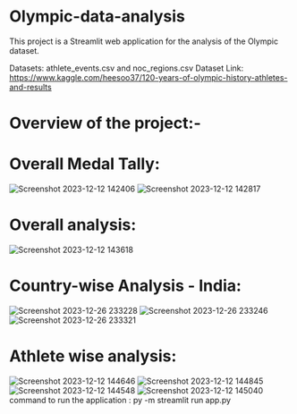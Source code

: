# Olympic-data-analysis

This project is a Streamlit web application for the analysis of the Olympic dataset.

Datasets: athlete_events.csv and noc_regions.csv Dataset Link: https://www.kaggle.com/heesoo37/120-years-of-olympic-history-athletes-and-results
# Overview of the project:-

# Overall Medal Tally:
![Screenshot 2023-12-12 142406](https://github.com/Ranu2001/Olympics-Data-Analysis/assets/73168391/51b444aa-5fd1-4771-a69c-23a4e2f075f8)
![Screenshot 2023-12-12 142817](https://github.com/Ranu2001/Olympics-Data-Analysis/assets/73168391/8e92c3c8-e658-4ccc-981b-20c9115c7a09)

# Overall analysis:
![Screenshot 2023-12-12 143618](https://github.com/Ranu2001/Olympics-Data-Analysis/assets/73168391/3f5fe105-6e07-4ee5-9fc4-63b0a067e148)

# Country-wise Analysis - India:
![Screenshot 2023-12-26 233228](https://github.com/Ranu2001/Olympics-Data-Analysis/assets/73168391/647f3114-d216-4d3f-a7fe-1db2a0ddf6c1)
![Screenshot 2023-12-26 233246](https://github.com/Ranu2001/Olympics-Data-Analysis/assets/73168391/c77bca23-0faf-4ff9-9574-da568ba3e6d6)
![Screenshot 2023-12-26 233321](https://github.com/Ranu2001/Olympics-Data-Analysis/assets/73168391/4b0c6e5c-1fb6-447d-b756-1050183d98f5)

# Athlete wise analysis:
![Screenshot 2023-12-12 144646](https://github.com/Ranu2001/Olympics-Data-Analysis/assets/73168391/b91c6888-ab14-474e-9ccf-a10ff316f62d)
![Screenshot 2023-12-12 144845](https://github.com/Ranu2001/Olympics-Data-Analysis/assets/73168391/767f8701-a324-4d18-95fb-88443a8d6520)
![Screenshot 2023-12-12 144548](https://github.com/Ranu2001/Olympics-Data-Analysis/assets/73168391/da92ea47-12ca-478b-886d-47cc0684c63d)
![Screenshot 2023-12-12 145040](https://github.com/Ranu2001/Olympics-Data-Analysis/assets/73168391/94c691e1-ee0f-4cd4-8e48-6dcbe15095f7)
command to run the application : py -m streamlit run app.py

